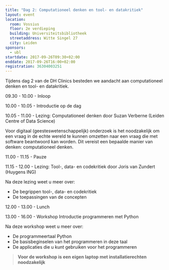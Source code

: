 ```yaml
---
title: "Dag 2: Computationeel denken en tool- en datakritiek"
layout: event
location:
  room: Vossius
  floor: 2e verdieping
  building: Universiteitsbibliotheek
  streetaddress: Witte Singel 27
  city: Leiden
sponsors:
  - ubl
startdate: 2017-09-26T09:30+02:00
enddate: 2017-09-26T16:00+02:00
registration: 36304003251
---
```

Tijdens dag 2 van de DH Clinics besteden we aandacht aan computationeel denken en tool- en datakritiek.

09.30 - 10.00 - Inloop

10.00 - 10.05 - Introductie op de dag

10.05 - 11.00 - Lezing: Computationeel denken door Suzan Verberne (Leiden Centre of Data Science)

Voor digitaal (geesteswetenschappelijk) onderzoek is het noodzakelijk om een vraag in de echte wereld te kunnen omzetten naar een vraag die met software beantwoord kan worden. Dit vereist een bepaalde manier van denken: computationeel denken.

11.00 - 11.15 - Pauze

11.15 - 12.00 - Lezing: Tool-, data- en codekritiek door Joris van Zundert (Huygens ING)

Na deze lezing weet u meer over:
- De begrippen tool-, data- en codekritiek
- De toepassingen van de concepten

12.00 - 13.00 - Lunch

13.00 - 16.00 - Workshop Introductie programmeren met Python

Na deze workshop weet u meer over:
- De programmeertaal Python
- De basisbeginselen van het programmeren in deze taal
- De applicaties die u kunt gebruiken voor het programmeren

>  **Voor de workshop is een eigen laptop met installatierechten noodzakelijk**
